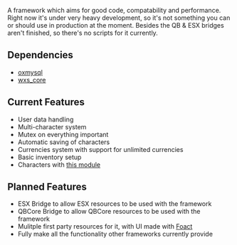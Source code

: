 A framework which aims for good code, compatability and performance. Right now it's under very heavy development, so it's not something you can or should use in production at the moment. Besides the QB & ESX bridges aren't finished, so there's no scripts for it currently.

## Dependencies
- [oxmysql](https://github.com/overextended/oxmysql)
- [wxs_core](https://github.com/Walter-Xean-Scripts/wxs_core)

## Current Features
- User data handling
- Multi-character system
- Mutex on everything important
- Automatic saving of characters
- Currencies system with support for unlimited currencies
- Basic inventory setup
- Characters with [this module](https://github.com/Walter-Xean-Scripts/wxs_characters)

## Planned Features
- ESX Bridge to allow ESX resources to be used with the framework
- QBCore Bridge to allow QBCore resources to be used with the framework
- Mulitple first party resources for it, with UI made with [Foact](https://docs.wxs.gg/docs/Core/Modules/Foact/)
- Fully make all the functionality other frameworks currently provide